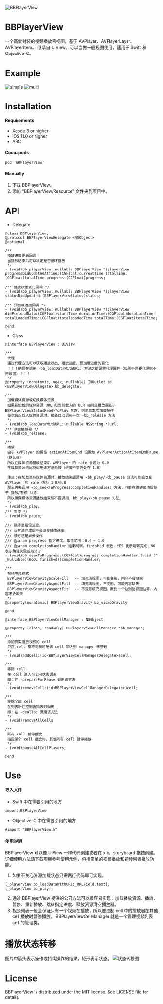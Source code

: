 ![BBPlayerView](https://gitee.com/ebamboo/Assets/raw/master/BBPlayerView/readme/title.png)
# BBPlayerView
一个高度封装的视频播放器视图，基于 AVPlayer、AVPlayerLayer、AVPlayerItem。
继承自 UIView，可以当做一般视图使用，适用于 Swift 和 Objective-C。
# Example
![simple](Assets/simple.PNG)
![multi](https://gitee.com/ebamboo/Assets/raw/master/BBPlayerView/readme/multi.png)
# Installation
#### Requirements
* Xcode 8 or higher
* iOS 11.0 or higher
* ARC
#### Cocoapods
```
pod 'BBPlayerView'
```
#### Manually
1. 下载 BBPlayerView。
2. 添加 "BBPlayerView/Resource" 文件夹到项目中。
# API
* Delegate
```
@class BBPlayerView;
@protocol BBPlayerViewDelegate <NSObject>
@optional

/**
 播放进度更新回调
 当播放结束后可以决定是否循环播放
 */
- (void)bb_playerView:(nullable BBPlayerView *)playerView progressDidUpdatedAtTime:(CGFloat)currentTime totalTime:(CGFloat)totalTime progress:(CGFloat)progress;

/** 播放状态变化回调 */
- (void)bb_playerView:(nullable BBPlayerView *)playerView statusDidUpdated:(BBPlayerViewStatus)status;

/** 预加载进度回调 */
- (void)bb_playerView:(nullable BBPlayerView *)playerView didPreloadData:(CGFloat)startTime durationTime:(CGFloat)durationTime totalLoadedTime:(CGFloat)totalLoadedTime totalTime:(CGFloat)totalTime;

@end
```
* Class
```
@interface BBPlayerView : UIView

/**
 代理
 通过代理方法可以获取播放状态、播放进度、预加载进度的变化
 ！！！确保在调用 -bb_loadDataWithURL: 方法之前设置代理属性（如果不需要代理则不用设置）！！！
 */
@property (nonatomic, weak, nullable) IBOutlet id <BBPlayerViewDelegate> bb_delegate;

/**
 加载媒体资源或切换媒体资源
 如果新加载的媒体资源 URL 和当前载入的 ULR 相同且播放器处于 BBPlayerViewStatusReadyToPlay 状态，则忽略本次加载操作
 每次真正载入媒体资源时，都会自动调用一次 -bb_release 方法
 */
- (void)bb_loadDataWithURL:(nullable NSString *)url;
/** 清空播放器 */
- (void)bb_release;

/**
 播放
 由于 AVPlayer 的属性 actionAtItemEnd 设置为 AVPlayerActionAtItemEndPause （默认值）
 所以在媒体资源播放结束后 AVPlayer 的 rate 会设为 0.0
 在媒体资源结尾处调用该方法无效（进度不变仍处在 1.0）
 
 注意：在加载某些媒体资源时，播放结束后调用 -bb_play/-bb_pause 方法可能会改变 AVPlayer 的 rate 值为 1.0/0.0
 那么再去调用 -bb_seekToProgress:completionHandler: 方法，可能在跳转成功后处于 播放/暂停 状态
 所以确保媒体资源播放结束后不要调用 -bb_play/-bb_pause 方法
 */
- (void)bb_play;
/** 暂停 */
- (void)bb_pause;

/// 跳转至指定进度。
/// 该方法完成后不会改变播放速率
/// 该方法是异步操作
/// @param progress 指定进度。取值范围：0.0 ~ 1.0
/// @param completionHandler 结束回调。finished 参数：YES 表示跳转完成；NO 表示跳转失败或取消了
- (void)bb_seekToProgress:(CGFloat)progress completionHandler:(void (^ _Nullable)(BOOL finished))completionHandler;

/**
 视频填充模式
 BBPlayerViewGravityScaleFill   -- 填充满视图，可能变形，内容不会缺失
 BBPlayerViewGravityAspectFill  -- 填充满视图，不变形，可能内容缺失
 BBPlayerViewGravityAspectFit   -- 不变形填充视图，直到一个边到达视图边界，内容不会缺失
 */
@property(nonatomic) BBPlayerViewGravity bb_videoGravity;

@end
```
```
@interface BBPlayerViewCellManager : NSObject

@property (class, readonly) BBPlayerViewCellManager *bb_manager;

/**
 添加真实播放视频的 cell
 只在 cell 播放视频时把该 cell 加入到 manager 来管理
 */
- (void)addCell:(id<BBPlayerViewCellManagerDelegate>)cell;

/**
 移除 cell
 在 cell 进入可复用状态调用
 即：在 -prepareForReuse 调用该方法
 */
- (void)removeCell:(id<BBPlayerViewCellManagerDelegate>)cell;

/**
 移除全部 cell
 在列表所在控制器销毁时调用
 即：在 -dealloc 调用该方法
 */
- (void)removeAllCells;

/**
 所有 cell 暂停播放
 指定某个 cell 播放时，其他所有 cell 暂停播放
 */
- (void)pauseAllCellPlayers;

@end
```
# Use
#### 导入文件
* Swift 中在需要引用的地方 
```
import BBPlayerView
```
* Objective-C 中在需要引用的地方
```
#import "BBPlayerView.h"
```
#### 使用说明
BBPlayerView 可以像 UIView 一样代码创建或者在 xib、storyboard 拖拽创建。
详细使用方法请下载项目参考使用示例，包括简单的视频播放和视频列表播放功能。
1. 如果不关心资源加载状态只需两行代码即可实现。
```
[_playerView bb_loadDataWithURL:_URLField.text];
[_playerView bb_play];
```
2. 通过 BBPlayerView 提供的公开方法可以很容易实现：加载播放资源、播放、暂停、重新播放、跳转指定进度、释放资源清空播放器。
3. 视频列表一般会保证只有一个视频在播放，所以要控制 cell 中的播放器在其他 cell 播放时暂停播放。
BBPlayerViewCellManager 就是一个管理视频列表 cell 的管理类。
# 播放状态转移
图片中箭头表示操作或持续操作的结果，矩形表示状态。
![状态转移图](https://gitee.com/ebamboo/Assets/raw/master/BBPlayerView/readme/read.png)
# License
BBPlayerView is distributed under the MIT license. See LICENSE file for details.
